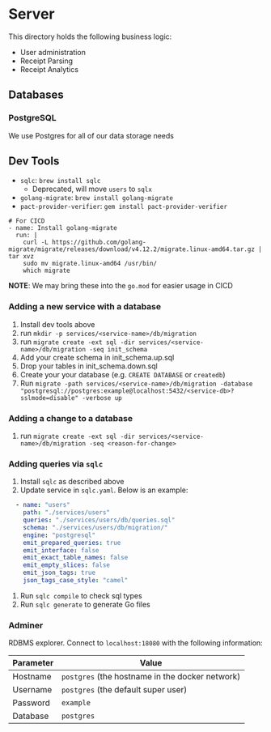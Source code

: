 # Server

This directory holds the following business logic:
* User administration
* Receipt Parsing
* Receipt Analytics

## Databases
### PostgreSQL
We use Postgres for all of our data storage needs

## Dev Tools
* `sqlc`: `brew install sqlc`
  * Deprecated, will move `users` to `sqlx`
* `golang-migrate`: `brew install golang-migrate`
* `pact-provider-verifier`: `gem install pact-provider-verifier`
```
# For CICD
- name: Install golang-migrate
  run: |
    curl -L https://github.com/golang-migrate/migrate/releases/download/v4.12.2/migrate.linux-amd64.tar.gz | tar xvz
    sudo mv migrate.linux-amd64 /usr/bin/
    which migrate
```
**NOTE**: We may bring these into the `go.mod` for easier usage in CICD

### Adding a new service with a database
1. Install dev tools above
1. run `mkdir -p services/<service-name>/db/migration`
1. run `migrate create -ext sql -dir services/<service-name>/db/migration -seq init_schema`
1. Add your create schema in init_schema.up.sql
1. Drop your tables in init_schema.down.sql
1. Create your your database (e.g. `CREATE DATABASE` or `createdb`)
1. Run `migrate -path services/<service-name>/db/migration -database "postgresql://postgres:example@localhost:5432/<service-db>?sslmode=disable" -verbose up`

### Adding a change to a database
1. run `migrate create -ext sql -dir services/<service-name>/db/migration -seq <reason-for-change>`
### Adding queries via `sqlc`
1. Install `sqlc` as described above
1. Update service in `sqlc.yaml`. Below is an example:
```yaml
  - name: "users"
    path: "./services/users"
    queries: "./services/users/db/queries.sql"
    schema: "./services/users/db/migration/"
    engine: "postgresql"
    emit_prepared_queries: true
    emit_interface: false
    emit_exact_table_names: false
    emit_empty_slices: false
    emit_json_tags: true
    json_tags_case_style: "camel"
```
1. Run `sqlc compile` to check sql types
1. Run `sqlc generate` to generate Go files

### Adminer
RDBMS explorer. Connect to `localhost:18080` with the following information:

| Parameter | Value |
| --------- | ------|
| Hostname  | `postgres` (the hostname in the docker network) |
| Username | `postgres` (the default super user) |
| Password | `example` |
| Database | `postgres` | 


